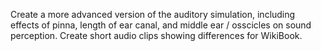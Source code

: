 Create a more advanced version of the auditory simulation, including effects of pinna, length of ear canal, and middle ear / osscicles on sound perception. Create short audio clips showing differences for WikiBook.
